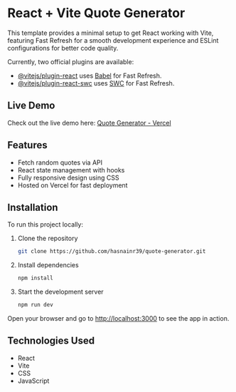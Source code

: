 
# React + Vite Quote Generator

This template provides a minimal setup to get React working with Vite, featuring Fast Refresh for a smooth development experience and ESLint configurations for better code quality.

Currently, two official plugins are available:

- [@vitejs/plugin-react](https://github.com/vitejs/vite-plugin-react/blob/main/packages/plugin-react) uses [Babel](https://babeljs.io/) for Fast Refresh.
- [@vitejs/plugin-react-swc](https://github.com/vitejs/vite-plugin-react/blob/main/packages/plugin-react-swc) uses [SWC](https://swc.rs/) for Fast Refresh.

## Live Demo
Check out the live demo here: [Quote Generator - Vercel](https://quote-generator-mu-seven.vercel.app/)

## Features

- Fetch random quotes via API
- React state management with hooks
- Fully responsive design using CSS
- Hosted on Vercel for fast deployment

## Installation

To run this project locally:

1. Clone the repository
   ```bash
   git clone https://github.com/hasnainr39/quote-generator.git
   ```

2. Install dependencies
   ```bash
   npm install
   ```

3. Start the development server
   ```bash
   npm run dev
   ```

Open your browser and go to [http://localhost:3000](http://localhost:3000) to see the app in action.

## Technologies Used

- React
- Vite
- CSS
- JavaScript
